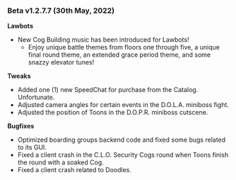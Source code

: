 ### Beta v1.2.7.7 (30th May, 2022)
 
**Lawbots**
- New Cog Building music has been introduced for Lawbots!
  - Enjoy unique battle themes from floors one through five, a unique final round theme, an extended grace period theme, and some snazzy elevator tunes!
 
**Tweaks**
- Added one (1) new SpeedChat for purchase from the Catalog. Unfortunate.
- Adjusted camera angles for certain events in the D.O.L.A. miniboss fight.
- Adjusted the position of Toons in the D.O.P.R. miniboss cutscene.
 
**Bugfixes**
- Optimized boarding groups backend code and fixed some bugs related to its GUI.
- Fixed a client crash in the C.L.O. Security Cogs round when Toons finish the round with a soaked Cog.
- Fixed a client crash related to Doodles.

